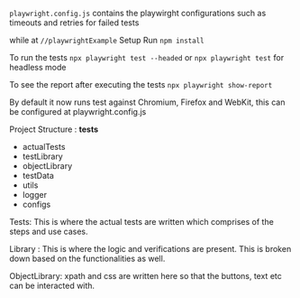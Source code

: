 `playwright.config.js` contains the playwirght configurations such as timeouts and retries for failed tests

while at  `//playwrightExample`
Setup
 Run `npm install`

To run the tests 
`npx playwright test --headed` or   `npx playwright test` for headless mode

To see the report after executing the tests
`npx playwright show-report`

By default it now runs test against Chromium, Firefox and WebKit, this can be configured at playwright.config.js


Project Structure :
__tests__
  - actualTests
  - testLibrary
  - objectLibrary
  - testData
  - utils
  - logger
  - configs 

Tests:  This is where the actual tests are written which comprises of the steps and use cases. 

Library : This is where the  logic and verifications are present. This is broken down based on the functionalities as well. 

ObjectLibrary: xpath and css are written here so that the buttons, text etc can be interacted with. 